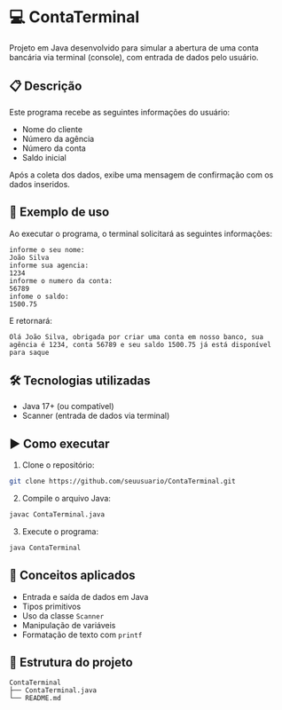 # 💻 ContaTerminal

Projeto em Java desenvolvido para simular a abertura de uma conta bancária via terminal (console), com entrada de dados pelo usuário.

## 📋 Descrição

Este programa recebe as seguintes informações do usuário:

- Nome do cliente
- Número da agência
- Número da conta
- Saldo inicial

Após a coleta dos dados, exibe uma mensagem de confirmação com os dados inseridos.

## 📌 Exemplo de uso

Ao executar o programa, o terminal solicitará as seguintes informações:

```
informe o seu nome:
João Silva
informe sua agencia:
1234
informe o numero da conta:
56789
infome o saldo:
1500.75
```

E retornará:

```
Olá João Silva, obrigada por criar uma conta em nosso banco, sua agência é 1234, conta 56789 e seu saldo 1500.75 já está disponível para saque
```

## 🛠️ Tecnologias utilizadas

- Java 17+ (ou compatível)
- Scanner (entrada de dados via terminal)

## ▶️ Como executar

1. Clone o repositório:

```bash
git clone https://github.com/seuusuario/ContaTerminal.git
```

2. Compile o arquivo Java:

```bash
javac ContaTerminal.java
```

3. Execute o programa:

```bash
java ContaTerminal
```

## 🧠 Conceitos aplicados

- Entrada e saída de dados em Java
- Tipos primitivos
- Uso da classe `Scanner`
- Manipulação de variáveis
- Formatação de texto com `printf`

## 📁 Estrutura do projeto

```
ContaTerminal
├── ContaTerminal.java
└── README.md
```
